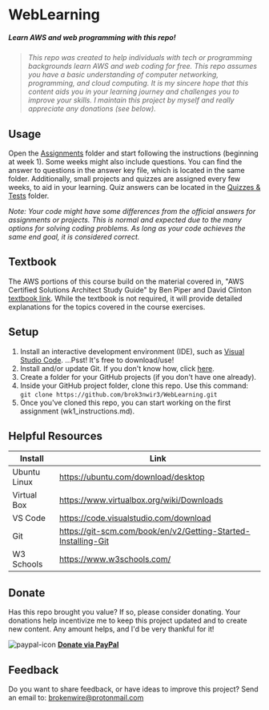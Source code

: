 # WebLearning
##### Learn AWS and web programming with this repo!
> _This repo was created to help individuals with tech or programming backgrounds learn AWS and web coding for free.
 This repo assumes you have a basic understanding of computer networking, programming, and cloud computing.
 It is my sincere hope that this content aids you in your learning journey and challenges you to improve your skills.
 I maintain this project by myself and really appreciate any donations (see below)._

## Usage
Open the [Assignments](https://github.com/brok3nwir3/WebLearning/tree/main/Assignments) folder and start following the instructions (beginning at week 1). Some weeks might also include questions. You can find the answer to questions in the answer key file, which is located in the same folder. Additionally, small projects and quizzes are assigned every few weeks, to aid in your learning. Quiz answers can be located in the [Quizzes & Tests](https://github.com/brok3nwir3/WebLearning/tree/main/Quizzes%20%26%20Tests) folder.

_Note: Your code might have some differences from the official answers for assignments or projects. This is normal and expected due to the many options for solving coding problems. As long as your code achieves the same end goal, it is considered correct._

## Textbook
The AWS portions of this course build on the material covered in, "AWS Certified Solutions Architect Study Guide" by Ben Piper and David Clinton [textbook link](https://a.co/d/1GcSBtC). While the textbook is not required, it will provide detailed explanations for the topics covered in the course exercises. 

## Setup
 1. Install an interactive development environment (IDE), such as [Visual Studio Code](https://code.visualstudio.com/download). ...Psst! It's free to download/use!
 2. Install and/or update Git. If you don't know how, click [here](https://git-scm.com/book/en/v2/Getting-Started-Installing-Git).
 3. Create a folder for your GitHub projects (if you don't have one already).
 4. Inside your GitHub project folder, clone this repo. Use this command: `git clone https://github.com/brok3nwir3/WebLearning.git`
 6. Once you've cloned this repo, you can start working on the first assignment (wk1_instructions.md).

## Helpful Resources

| Install | Link |
| ------ | ------ |
| Ubuntu Linux | https://ubuntu.com/download/desktop |
| Virtual Box | https://www.virtualbox.org/wiki/Downloads |
| VS Code | https://code.visualstudio.com/download |
| Git | https://git-scm.com/book/en/v2/Getting-Started-Installing-Git |
| W3 Schools | https://www.w3schools.com/ |

## Donate
Has this repo brought you value? If so, please consider donating. Your donations help incentivize me to keep this project updated and to create new content. Any amount helps, and I'd be very thankful for it!

![paypal-icon](https://github.com/user-attachments/assets/b4136392-ac2e-4be7-a4a7-bbcfd1b4e5ae) **[Donate via PayPal](https://www.paypal.com/paypalme/brok3nwir3)**

## Feedback
Do you want to share feedback, or have ideas to improve this project? Send an email to: brokenwire@protonmail.com
